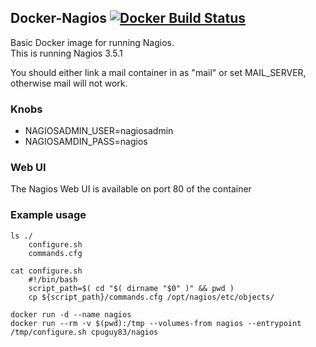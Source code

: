 ## Docker-Nagios  [![Docker Build Status](http://72.14.176.28/cpuguy83/nagios)](https://registry.hub.docker.com/u/cpuguy83/nagios)

Basic Docker image for running Nagios.<br />
This is running Nagios 3.5.1

You should either link a mail container in as "mail" or set MAIL_SERVER, otherwise
mail will not work.

### Knobs ###
- NAGIOSADMIN_USER=nagiosadmin
- NAGIOSAMDIN_PASS=nagios

### Web UI ###
The Nagios Web UI is available on port 80 of the container<br />

### Example usage ###
    ls ./
        configure.sh
        commands.cfg
    
    cat configure.sh
        #!/bin/bash
        script_path=$( cd "$( dirname "$0" )" && pwd )
        cp ${script_path}/commands.cfg /opt/nagios/etc/objects/

    docker run -d --name nagios
    docker run --rm -v $(pwd):/tmp --volumes-from nagios --entrypoint /tmp/configure.sh cpuguy83/nagios
